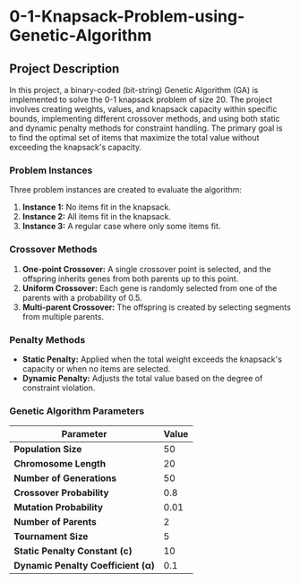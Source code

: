 # 0-1-Knapsack-Problem-using-Genetic-Algorithm

## Project Description

In this project, a binary-coded (bit-string) Genetic Algorithm (GA) is implemented to solve the 0-1 knapsack problem of size 20. The project involves creating weights, values, and knapsack capacity within specific bounds, implementing different crossover methods, and using both static and dynamic penalty methods for constraint handling. The primary goal is to find the optimal set of items that maximize the total value without exceeding the knapsack's capacity.

### Problem Instances

Three problem instances are created to evaluate the algorithm:
1. **Instance 1:** No items fit in the knapsack.
2. **Instance 2:** All items fit in the knapsack.
3. **Instance 3:** A regular case where only some items fit.

### Crossover Methods
1. **One-point Crossover:** A single crossover point is selected, and the offspring inherits genes from both parents up to this point.
2. **Uniform Crossover:** Each gene is randomly selected from one of the parents with a probability of 0.5.
3. **Multi-parent Crossover:** The offspring is created by selecting segments from multiple parents.

### Penalty Methods
- **Static Penalty:** Applied when the total weight exceeds the knapsack's capacity or when no items are selected.
- **Dynamic Penalty:** Adjusts the total value based on the degree of constraint violation.

### Genetic Algorithm Parameters

| Parameter                       | Value  |
|---------------------------------|--------|
| **Population Size**             | 50     |
| **Chromosome Length**           | 20     |
| **Number of Generations**       | 50     |
| **Crossover Probability**       | 0.8    |
| **Mutation Probability**        | 0.01   |
| **Number of Parents**           | 2      |
| **Tournament Size**             | 5      |
| **Static Penalty Constant (c)** | 10     |
| **Dynamic Penalty Coefficient (α)** | 0.1 |

